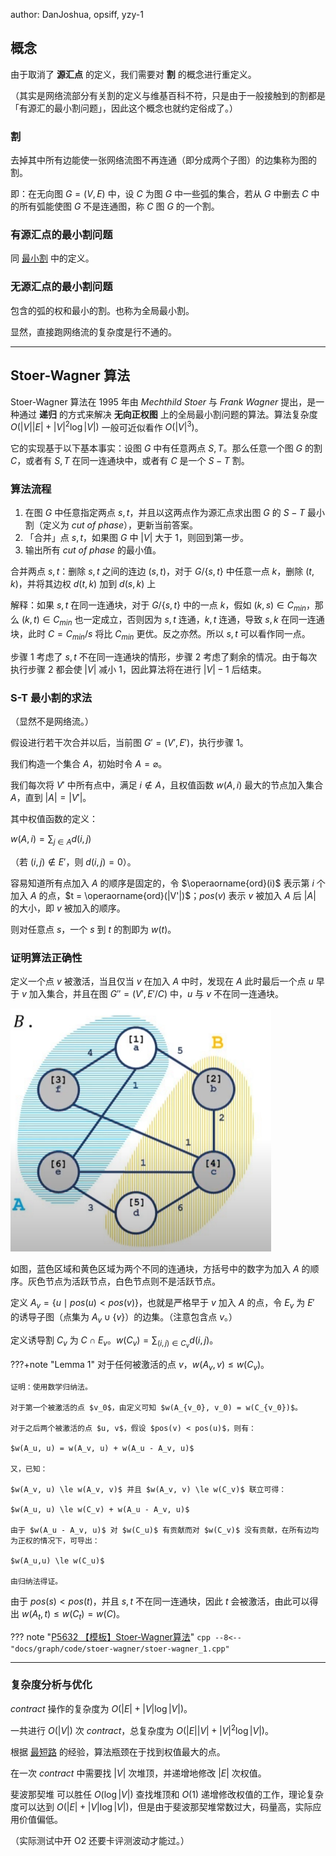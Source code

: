 author: DanJoshua, opsiff, yzy-1

## 概念

由于取消了 **源汇点** 的定义，我们需要对 **割** 的概念进行重定义。

（其实是网络流部分有关割的定义与维基百科不符，只是由于一般接触到的割都是「有源汇的最小割问题」，因此这个概念也就约定俗成了。）

### 割

去掉其中所有边能使一张网络流图不再连通（即分成两个子图）的边集称为图的割。

即：在无向图 $G = (V, E)$ 中，设 $C$ 为图 $G$ 中一些弧的集合，若从 $G$ 中删去 $C$ 中的所有弧能使图 $G$ 不是连通图，称 $C$ 图 $G$ 的一个割。

### 有源汇点的最小割问题

同 [最小割](./flow/min-cut.md) 中的定义。

### 无源汇点的最小割问题

包含的弧的权和最小的割。也称为全局最小割。

显然，直接跑网络流的复杂度是行不通的。

* * *

## Stoer-Wagner 算法

Stoer-Wagner 算法在 1995 年由 *Mechthild Stoer* 与 *Frank Wagner* 提出，是一种通过 **递归** 的方式来解决 **无向正权图** 上的全局最小割问题的算法。算法复杂度 $O(|V||E| + |V|^{2}\log|V|)$ 一般可近似看作 $O(|V|^3)$。

它的实现基于以下基本事实：设图 $G$ 中有任意两点 $S, T$。那么任意一个图 $G$ 的割 $C$，或者有 $S, T$ 在同一连通块中，或者有 $C$ 是一个 ${S-T}$ 割。

### 算法流程

1. 在图 $G$ 中任意指定两点 $s, t$，并且以这两点作为源汇点求出图 $G$ 的 $S-T$ 最小割（定义为 *cut of phase*），更新当前答案。
2. 「合并」点 $s, t$，如果图 $G$ 中 $|V|$ 大于 $1$，则回到第一步。
3. 输出所有 *cut of phase* 的最小值。

合并两点 $s, t$：删除 $s, t$ 之间的连边 $(s, t)$，对于 $G/\{s, t\}$ 中任意一点 $k$，删除 $(t, k)$，并将其边权 $d(t, k)$ 加到 $d(s, k)$ 上

解释：如果 $s, t$ 在同一连通块，对于 $G/\{s, t\}$ 中的一点 $k$，假如 $(k, s) \in C_{min}$，那么 $(k, t) \in C_{min}$ 也一定成立，否则因为 $s, t$ 连通，$k, t$ 连通，导致 $s, k$ 在同一连通块，此时 $C = C_{min} / {s}$ 将比 $C_{min}$ 更优。反之亦然。所以 $s, t$ 可以看作同一点。

步骤 1 考虑了 $s,t$ 不在同一连通块的情形，步骤 2 考虑了剩余的情况。由于每次执行步骤 2 都会使 $|V|$ 减小 $1$，因此算法将在进行 $|V| - 1$ 后结束。

### S-T 最小割的求法

（显然不是网络流。）

假设进行若干次合并以后，当前图 $G'=(V', E')$，执行步骤 1。

我们构造一个集合 $A$，初始时令 $A = \varnothing$。

我们每次将 $V'$ 中所有点中，满足 $i \notin A$，且权值函数 $w(A, i)$ 最大的节点加入集合 $A$，直到 $|A| = |V'|$。

其中权值函数的定义：

$w(A, i) = \sum_{j \in A} d(i, j)$

（若 $(i, j) \notin E'$，则 $d(i, j) = 0$）。

容易知道所有点加入 $A$ 的顺序是固定的，令 $\operaorname{ord}(i)$ 表示第 $i$ 个加入 $A$ 的点，$t = \operaorname{ord}(|V'|)$；$pos(v)$ 表示 $v$ 被加入 $A$ 后 $|A|$ 的大小，即 $v$ 被加入的顺序。

则对任意点 $s$，一个 $s$ 到 $t$ 的割即为 $w(t)$。

### 证明算法正确性

定义一个点 $v$ 被激活，当且仅当 $v$ 在加入 $A$ 中时，发现在 $A$ 此时最后一个点 $u$ 早于 $v$ 加入集合，并且在图 $G'' = (V', E'/C)$ 中，$u$ 与 $v$ 不在同一连通块。

![Stoer-Wagner1](./images/Stoer-Wagner1.png)

如图，蓝色区域和黄色区域为两个不同的连通块，方括号中的数字为加入 $A$ 的顺序。灰色节点为活跃节点，白色节点则不是活跃节点。

定义 $A_v = \{u \mid pos(u) < pos(v)\}$，也就是严格早于 $v$ 加入 $A$ 的点，令 $E_v$ 为 $E'$ 的诱导子图（点集为 $A_v \cup\{v\}$）的边集。（注意包含点 $v$。）

定义诱导割 $C_v$ 为 $C \cap E_v$。$w(C_v) = \sum_{(i,j) \in C_v} d(i, j)$。

???+note "Lemma 1"
    对于任何被激活的点 $v$，$w(A_v, v) \le w(C_v)$。
    
    证明：使用数学归纳法。
    
    对于第一个被激活的点 $v_0$，由定义可知 $w(A_{v_0}, v_0) = w(C_{v_0})$。
    
    对于之后两个被激活的点 $u, v$，假设 $pos(v) < pos(u)$，则有：
    
    $w(A_u, u) = w(A_v, u) + w(A_u - A_v, u)$
    
    又，已知：
    
    $w(A_v, u) \le w(A_v, v)$ 并且 $w(A_v, v) \le w(C_v)$ 联立可得：
    
    $w(A_u, u) \le w(C_v) + w(A_u - A_v, u)$
    
    由于 $w(A_u - A_v, u)$ 对 $w(C_u)$ 有贡献而对 $w(C_v)$ 没有贡献，在所有边均为正权的情况下，可导出：
    
    $w(A_u,u) \le w(C_u)$
    
    由归纳法得证。

由于 $pos(s) < pos(t)$，并且 $s, t$ 不在同一连通块，因此 $t$ 会被激活，由此可以得出 $w(A_t, t) \le w(C_t) = w(C)$。

??? note "[P5632 【模板】Stoer-Wagner算法](https://www.luogu.com.cn/problem/P5632)"
    ```cpp
      --8<-- "docs/graph/code/stoer-wagner/stoer-wagner_1.cpp"
    ```

* * *

### 复杂度分析与优化

*contract* 操作的复杂度为 $O(|E| + |V|\log|V|)$。

一共进行 $O(|V|)$ 次 *contract*，总复杂度为 $O(|E||V| + |V|^2\log|V|)$。

根据 [最短路](./shortest-path.md) 的经验，算法瓶颈在于找到权值最大的点。

在一次 *contract* 中需要找 $|V|$ 次堆顶，并递增地修改 $|E|$ 次权值。

斐波那契堆 可以胜任 $O(\log|V|)$ 查找堆顶和 $O(1)$ 递增修改权值的工作，理论复杂度可以达到 $O(|E| + |V|\log|V|)$，但是由于斐波那契堆常数过大，码量高，实际应用价值偏低。

（实际测试中开 O2 还要卡评测波动才能过。）
